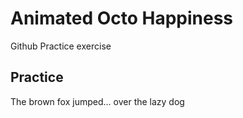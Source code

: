 # Animated Octo Happiness

Github Practice exercise

## Practice

The brown fox jumped...
over the lazy dog 